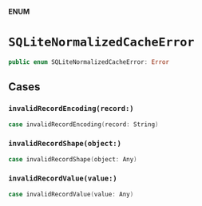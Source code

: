 **ENUM**

# `SQLiteNormalizedCacheError`

```swift
public enum SQLiteNormalizedCacheError: Error
```

## Cases
### `invalidRecordEncoding(record:)`

```swift
case invalidRecordEncoding(record: String)
```

### `invalidRecordShape(object:)`

```swift
case invalidRecordShape(object: Any)
```

### `invalidRecordValue(value:)`

```swift
case invalidRecordValue(value: Any)
```
